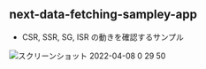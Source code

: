 ## next-data-fetching-sampley-app

- CSR, SSR, SG, ISR の動きを確認するサンプル

![スクリーンショット 2022-04-08 0 29 50](https://user-images.githubusercontent.com/45593212/162236367-53cd38ae-ee87-4a99-b14b-926e1a26b75e.png)

